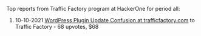 Top reports from Traffic Factory program at HackerOne for period all:

1. 10-10-2021 [WordPress Plugin Update Confusion at trafficfactory.com](https://hackerone.com/reports/1364851) to Traffic Factory - 68 upvotes, $68
